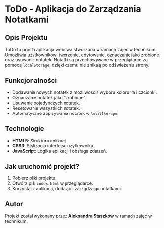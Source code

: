 # ToDo - Aplikacja do Zarządzania Notatkami

## Opis Projektu

ToDo to prosta aplikacja webowa stworzona w ramach zajęć w technikum. Umożliwia użytkownikowi tworzenie, edytowanie, oznaczanie jako zrobione oraz usuwanie notatek. Notatki są przechowywane w przeglądarce za pomocą `localStorage`, dzięki czemu nie znikają po odświeżeniu strony.

## Funkcjonalności

- Dodawanie nowych notatek z możliwością wyboru koloru tła i czcionki.
- Oznaczanie notatek jako "zrobione".
- Usuwanie pojedynczych notatek.
- Resetowanie wszystkich notatek.
- Automatyczne zapisywanie notatek w `localStorage`.

## Technologie

- **HTML5**: Struktura aplikacji.
- **CSS3**: Stylizacja interfejsu użytkownika.
- **JavaScript**: Logika aplikacji i obsługa zdarzeń.

## Jak uruchomić projekt?

1. Pobierz pliki projektu.
2. Otwórz plik `index.html` w przeglądarce.
3. Korzystaj z aplikacji, dodając i zarządzając notatkami.

## Autor

Projekt został wykonany przez **Aleksandra Staszków** w ramach zajęć w technikum.
